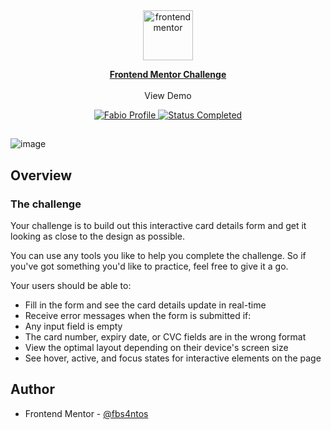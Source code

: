<div id="top"></div>

<div align="center">

  <img src="https://www.frontendmentor.io/static/images/logo-mobile.svg" alt="frontendmentor" width="80">

  <p align="center">
    <a href="https://www.frontendmentor.io/challenges/interactive-card-details-form-XpS8cKZDWw"><strong>Frontend Mentor Challenge</strong></a>
    <br />
    <br />
    <a https://fabioaes.github.io/interactive-card/">View Demo</a>
  </p>
</div>

<!-- Bagdes -->
<div align="center">
  <!-- Profile -->
  <a href="https://www.frontendmentor.io/profile/fbs4ntos">
    <img src="https://img.shields.io/badge/Profile-Fabio%20Santos-07043B?style=for-the-badge&logo=frontendmentor" alt="Fabio Profile">
  </a>
  <!-- Status -->
  <a href="#">
    <img src="https://img.shields.io/badge/Status-Completed-brightgreen?style=for-the-badge" alt="Status Completed">
  </a>
</div>

##


![image](https://user-images.githubusercontent.com/101347552/210011636-4cca52e2-38f9-4e44-bc7e-b120c4576e63.png)


## Overview

### The challenge

Your challenge is to build out this interactive card details form and get it looking as close to the design as possible.

You can use any tools you like to help you complete the challenge. So if you've got something you'd like to practice, feel free to give it a go.

Your users should be able to:

- Fill in the form and see the card details update in real-time
- Receive error messages when the form is submitted if:
- Any input field is empty
- The card number, expiry date, or CVC fields are in the wrong format
- View the optimal layout depending on their device's screen size
- See hover, active, and focus states for interactive elements on the page


## Author

- Frontend Mentor - [@fbs4ntos](https://www.frontendmentor.io/profile/fbs4ntos)
